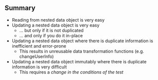 ## Summary

- Reading from nested data object is very easy
- Updating a nested data object is very easy <!-- .element: class="fragment" -->
  - ... but only if it is not duplicated
  - ... and only if you do it in-place
- Updating a nested data object where there is duplicate information is inefficient and error-prone <!-- .element: class="fragment" -->
  - This results in unreusable data transformation functions (e.g. changeUserInfo)
- Updating a nested data object immutably where there is duplicate information is very difficult <!-- .element: class="fragment" -->
  - This requires a *change in the conditions of the test*
